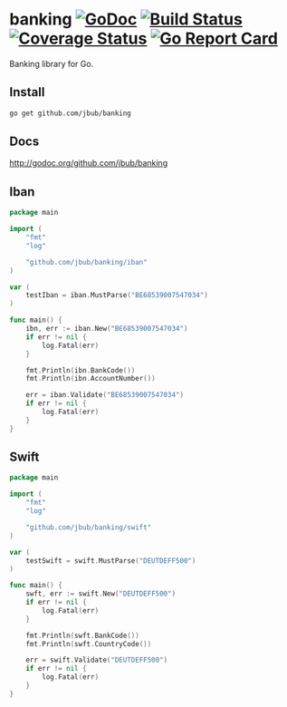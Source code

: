 # banking [![GoDoc](http://img.shields.io/badge/go-documentation-blue.svg?style=flat-square)](http://godoc.org/github.com/jbub/banking) [![Build Status](http://img.shields.io/travis/jbub/banking.svg?style=flat-square)](https://travis-ci.org/jbub/banking) [![Coverage Status](http://img.shields.io/coveralls/jbub/banking.svg?style=flat-square)](https://coveralls.io/r/jbub/banking) [![Go Report Card](https://goreportcard.com/badge/github.com/jbub/banking)](https://goreportcard.com/report/github.com/jbub/banking)

Banking library for Go.

## Install

```bash
go get github.com/jbub/banking
```

## Docs

http://godoc.org/github.com/jbub/banking

## Iban

```go
package main

import (
    "fmt"
    "log"

    "github.com/jbub/banking/iban"
)

var (
    testIban = iban.MustParse("BE68539007547034")
)

func main() {
    ibn, err := iban.New("BE68539007547034")
    if err != nil {
        log.Fatal(err)
    }

    fmt.Println(ibn.BankCode())
    fmt.Println(ibn.AccountNumber())

    err = iban.Validate("BE68539007547034")
    if err != nil {
        log.Fatal(err)
    }
}
```

## Swift

```go
package main

import (
    "fmt"
    "log"

    "github.com/jbub/banking/swift"
)

var (
    testSwift = swift.MustParse("DEUTDEFF500")
)

func main() {
    swft, err := swift.New("DEUTDEFF500")
    if err != nil {
        log.Fatal(err)
    }

    fmt.Println(swft.BankCode())
    fmt.Println(swft.CountryCode())

    err = swift.Validate("DEUTDEFF500")
    if err != nil {
        log.Fatal(err)
    }
}
```